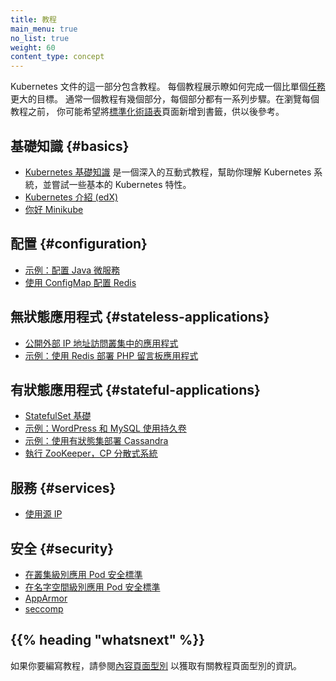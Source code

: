 ```yaml
---
title: 教程
main_menu: true
no_list: true
weight: 60
content_type: concept
---
```


<!--
title: Tutorials
main_menu: true
no_list: true
weight: 60
content_type: concept
-->

<!-- overview -->
<!--
This section of the Kubernetes documentation contains tutorials.
A tutorial shows how to accomplish a goal that is larger than a single
[task](/docs/tasks/). Typically a tutorial has several sections,
each of which has a sequence of steps.
Before walking through each tutorial, you may want to bookmark the
[Standardized Glossary](/docs/reference/glossary/) page for later references.
-->
Kubernetes 文件的這一部分包含教程。
每個教程展示瞭如何完成一個比單個[任務](/zh-cn/docs/tasks/)更大的目標。
通常一個教程有幾個部分，每個部分都有一系列步驟。在瀏覽每個教程之前，
你可能希望將[標準化術語表](/zh-cn/docs/reference/glossary/)頁面新增到書籤，供以後參考。

<!-- body -->
<!--
## Basics

* [Kubernetes Basics](/docs/tutorials/kubernetes-basics/) is an in-depth interactive tutorial that helps you understand the Kubernetes system and try out some basic Kubernetes features.

* [Introduction to Kubernetes (edX)](https://www.edx.org/course/introduction-kubernetes-linuxfoundationx-lfs158x#)

* [Hello Minikube](/docs/tutorials/hello-minikube/)
-->
## 基礎知識  {#basics}

* [Kubernetes 基礎知識](/zh-cn/docs/tutorials/Kubernetes-Basics/)
  是一個深入的互動式教程，幫助你理解 Kubernetes 系統，並嘗試一些基本的 Kubernetes 特性。
* [Kubernetes 介紹 (edX)](https://www.edx.org/course/introduction-kubernetes-linuxfoundationx-lfs158x#)
* [你好 Minikube](/zh-cn/docs/tutorials/hello-minikube/)

<!--
## Configuration

* [Example: Configuring a Java Microservice](/docs/tutorials/configuration/configure-java-microservice/)

* [Configuring Redis Using a ConfigMap](/docs/tutorials/configuration/configure-redis-using-configmap/)
-->
## 配置  {#configuration}

* [示例：配置 Java 微服務](/zh-cn/docs/tutorials/configuration/configure-java-microservice/)
* [使用 ConfigMap 配置 Redis](/zh-cn/docs/tutorials/configuration/configure-redis-using-configmap/)

<!--
## Stateless Applications

* [Exposing an External IP Address to Access an Application in a Cluster](/docs/tutorials/stateless-application/expose-external-ip-address/)

* [Example: Deploying PHP Guestbook application with MongoDB](/docs/tutorials/stateless-application/guestbook/)
-->
## 無狀態應用程式  {#stateless-applications}

* [公開外部 IP 地址訪問叢集中的應用程式](/zh-cn/docs/tutorials/stateless-application/expose-external-ip-address/)
* [示例：使用 Redis 部署 PHP 留言板應用程式](/zh-cn/docs/tutorials/stateless-application/guestbook/)

<!--
## Stateful Applications

* [StatefulSet Basics](/docs/tutorials/stateful-application/basic-stateful-set/)

* [Example: WordPress and MySQL with Persistent Volumes](/docs/tutorials/stateful-application/mysql-wordpress-persistent-volume/)

* [Example: Deploying Cassandra with Stateful Sets](/docs/tutorials/stateful-application/cassandra/)

* [Running ZooKeeper, A CP Distributed System](/docs/tutorials/stateful-application/zookeeper/)
-->
## 有狀態應用程式  {#stateful-applications}

* [StatefulSet 基礎](/zh-cn/docs/tutorials/stateful-application/basic-stateful-set/)
* [示例：WordPress 和 MySQL 使用持久卷](/zh-cn/docs/tutorials/stateful-application/mysql-wordpress-persistent-volume/)
* [示例：使用有狀態集部署 Cassandra](/zh-cn/docs/tutorials/stateful-application/cassandra/)
* [執行 ZooKeeper，CP 分散式系統](/zh-cn/docs/tutorials/stateful-application/zookeeper/)

<!--
## Services

* [Using Source IP](/docs/tutorials/services/source-ip/)
-->
## 服務  {#services}

* [使用源 IP](/zh-cn/docs/tutorials/services/source-ip/)

<!--
## Security

* [Apply Pod Security Standards at Cluster level](/docs/tutorials/security/cluster-level-pss/)
* [Apply Pod Security Standards at Namespace level](/docs/tutorials/security/ns-level-pss/)
* [AppArmor](/zh-cn/docs/tutorials/security/apparmor/)
* [seccomp](/zh-cn/docs/tutorials/security/seccomp/)
-->
## 安全  {#security}

* [在叢集級別應用 Pod 安全標準](/zh-cn/docs/tutorials/security/cluster-level-pss/)
* [在名字空間級別應用 Pod 安全標準](/zh-cn/docs/tutorials/security/ns-level-pss/)
* [AppArmor](/zh-cn/docs/tutorials/security/apparmor/)
* [seccomp](/zh-cn/docs/tutorials/security/seccomp/)

## {{% heading "whatsnext" %}}

<!--
If you would like to write a tutorial, see
[Content Page Types](/docs/contribute/style/page-content-types/)
for information about the tutorial page.
-->
如果你要編寫教程，請參閱[內容頁面型別](/zh-cn/docs/contribute/style/page-content-types/)
以獲取有關教程頁面型別的資訊。

